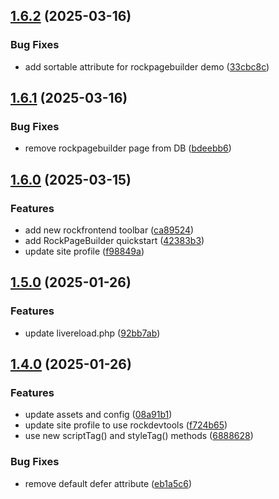 ## [1.6.2](https://github.com/baumrock/site-rockfrontend/compare/v1.6.1...v1.6.2) (2025-03-16)


### Bug Fixes

* add sortable attribute for rockpagebuilder demo ([33cbc8c](https://github.com/baumrock/site-rockfrontend/commit/33cbc8cc65703d32cbe7788eb4cc24f5e2ff8289))

## [1.6.1](https://github.com/baumrock/site-rockfrontend/compare/v1.6.0...v1.6.1) (2025-03-16)


### Bug Fixes

* remove rockpagebuilder page from DB ([bdeebb6](https://github.com/baumrock/site-rockfrontend/commit/bdeebb632e32906c83cff0c8c6484f60e8d95198))

## [1.6.0](https://github.com/baumrock/site-rockfrontend/compare/v1.5.0...v1.6.0) (2025-03-15)


### Features

* add new rockfrontend toolbar ([ca89524](https://github.com/baumrock/site-rockfrontend/commit/ca895241ff351bc5871bf2b21ff8b2df227a7d67))
* add RockPageBuilder quickstart ([42383b3](https://github.com/baumrock/site-rockfrontend/commit/42383b38cf3f5eaa7bdf6a06954b23256dc35cf1))
* update site profile ([f98849a](https://github.com/baumrock/site-rockfrontend/commit/f98849a4a3d0dfae3aeaa770b66d27b43e399d15))

## [1.5.0](https://github.com/baumrock/site-rockfrontend/compare/v1.4.0...v1.5.0) (2025-01-26)


### Features

* update livereload.php ([92bb7ab](https://github.com/baumrock/site-rockfrontend/commit/92bb7aba6dbd211107b6ee97df2a62f48da33dc6))

## [1.4.0](https://github.com/baumrock/site-rockfrontend/compare/v1.3.2...v1.4.0) (2025-01-26)


### Features

* update assets and config ([08a91b1](https://github.com/baumrock/site-rockfrontend/commit/08a91b1dcc9666404db3302272148b4ee6371081))
* update site profile to use rockdevtools ([f724b65](https://github.com/baumrock/site-rockfrontend/commit/f724b658874f0afc4aabdddc14c7b6d4bd716a98))
* use new scriptTag() and styleTag() methods ([6888628](https://github.com/baumrock/site-rockfrontend/commit/68886282cc89f01eed7cd409454ea23eb0826554))


### Bug Fixes

* remove default defer attribute ([eb1a5c6](https://github.com/baumrock/site-rockfrontend/commit/eb1a5c62177c29e740bfd387bc64d5c4eb1d1560))

